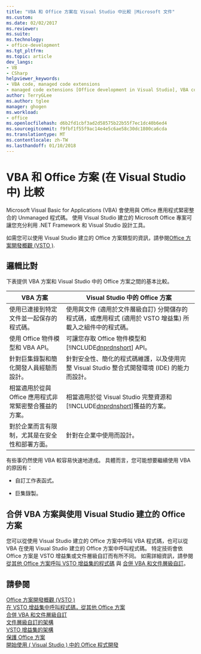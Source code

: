 ```yaml
---
title: "VBA 和 Office 方案在 Visual Studio 中比較 |Microsoft 文件"
ms.custom: 
ms.date: 02/02/2017
ms.reviewer: 
ms.suite: 
ms.technology:
- office-development
ms.tgt_pltfrm: 
ms.topic: article
dev_langs:
- VB
- CSharp
helpviewer_keywords:
- VBA code, managed code extensions
- managed code extensions [Office development in Visual Studio], VBA compared to
author: TerryGLee
ms.author: tglee
manager: ghogen
ms.workload:
- office
ms.openlocfilehash: d6b2fd1cbf3ad2d58575b22b55f7ec1dc40b6ed4
ms.sourcegitcommit: f9fbf1f55f9ac14e4e5c6ae58c30dc1800ca6cda
ms.translationtype: MT
ms.contentlocale: zh-TW
ms.lasthandoff: 01/10/2018
---
```

# <a name="vba-and-office-solutions-in-visual-studio-compared"></a>VBA 和 Office 方案 (在 Visual Studio 中) 比較
  Microsoft Visual Basic for Applications (VBA) 會使用與 Office 應用程式緊密整合的 Unmanaged 程式碼。 使用 Visual Studio 建立的 Microsoft Office 專案可讓您充分利用 .NET Framework 和 Visual Studio 設計工具。  
  
 如需您可以使用 Visual Studio 建立的 Office 方案類型的資訊，請參閱[Office 方案開發概觀 &#40;VSTO &#41;](../vsto/office-solutions-development-overview-vsto.md).  
  
## <a name="comparison"></a>邏輯比對  
 下表提供 VBA 方案和 Visual Studio 中的 Office 方案之間的基本比較。  
  
|VBA 方案|Visual Studio 中的 Office 方案|  
|-------------------|---------------------------------------|  
|使用已連接到特定文件並一起保存的程式碼。|使用與文件 (適用於文件層級自訂) 分開儲存的程式碼，或應用程式 (適用於 VSTO 增益集) 所載入之組件中的程式碼。|  
|使用 Office 物件模型和 VBA API。|可讓您存取 Office 物件模型和 [!INCLUDE[dnprdnshort](../sharepoint/includes/dnprdnshort-md.md)] API。|  
|針對巨集錄製和簡化開發人員經驗而設計。|針對安全性、簡化的程式碼維護，以及使用完整 Visual Studio 整合式開發環境 (IDE) 的能力而設計。|  
|相當適用於從與 Office 應用程式非常緊密整合獲益的方案。|相當適用於從 Visual Studio 完整資源和 [!INCLUDE[dnprdnshort](../sharepoint/includes/dnprdnshort-md.md)]獲益的方案。|  
|對於企業而言有限制，尤其是在安全性和部署方面。|針對在企業中使用而設計。|  
  
 有些事仍然使用 VBA 較容易快速地達成。 具體而言，您可能想要繼續使用 VBA 的原因有：  
  
-   自訂工作表函式。  
  
-   巨集錄製。  
  
## <a name="combining-vba-solutions-and-office-solutions-created-by-using-visual-studio"></a>合併 VBA 方案與使用 Visual Studio 建立的 Office 方案  
 您可以從使用 Visual Studio 建立的 Office 方案中呼叫 VBA 程式碼，也可以從 VBA 在使用 Visual Studio 建立的 Office 方案中呼叫程式碼。 特定技術會依 Office 方案是 VSTO 增益集或文件層級自訂而有所不同。 如需詳細資訊，請參閱 [從其他 Office 方案呼叫 VSTO 增益集的程式碼](../vsto/calling-code-in-vsto-add-ins-from-other-office-solutions.md) 與 [合併 VBA 和文件層級自訂](../vsto/combining-vba-and-document-level-customizations.md)。  
  
## <a name="see-also"></a>請參閱  
 [Office 方案開發概觀 &#40;VSTO &#41;](../vsto/office-solutions-development-overview-vsto.md)   
 [在 VSTO 增益集中呼叫程式碼，從其他 Office 方案](../vsto/calling-code-in-vsto-add-ins-from-other-office-solutions.md)   
 [合併 VBA 和文件層級自訂](../vsto/combining-vba-and-document-level-customizations.md)   
 [文件層級自訂的架構](../vsto/architecture-of-document-level-customizations.md)   
 [VSTO 增益集的架構](../vsto/architecture-of-vsto-add-ins.md)   
 [保護 Office 方案](../vsto/securing-office-solutions.md)   
 [開始使用 &#40; Visual Studio &#41; 中的 Office 程式開發](../vsto/getting-started-office-development-in-visual-studio.md)  
  
  